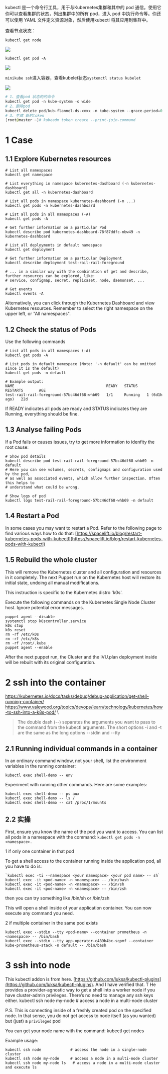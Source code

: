 

kubectl 是一个命令行工具，用于与Kubernetes集群和其中的 pod 通信。使用它你可以查看集群的状态，列出集群中的所有 pod，进入 pod 中执行命令等。你还可以使用 YAML 文件定义资源对象，然后使用kubectl 将其应用到集群中。

查看节点状态：

`kubectl get node`

![](https://cdn.nlark.com/yuque/0/2022/png/28915315/1663748785931-438ecd5b-bee8-49c9-997c-9ffc5d1f7b1f.png)

`kubectl get pod -A`

![](https://cdn.nlark.com/yuque/0/2022/png/28915315/1663748833731-5fc73596-d048-4f97-9ce1-bf4d95fb388a.png)

`minikube ssh`进入容器，查看kubelet状态`systemctl status kubelet`

![](https://cdn.nlark.com/yuque/0/2022/png/28915315/1663748921853-09286afb-7cbc-4f52-9f97-4d86f9a66c0d.png)


```powershell
# 1、查看pod 状态的的命令
kubectl get pod -n kube-system -o wide
# 2、删除pod
kubectl delete pod/kub-flannel-ds-xxxx -n kube-system --grace-period=0 --force
# 3、生成 新的token
[root@master ~]# kubeadm token create --print-join-command
```


# 1 Case

## 1.1 Explore Kubernetes resources

```
# List all namespaces
kubectl get namespace
 
# List everything in namespace kubernetes-dashboard (-n kubernetes-dashboard)
kubectl get all -n kubernetes-dashboard
 
# List all pods in namespace kubernetes-dashboard (-n ...)
kubectl get pods -n kubernetes-dashboard
 
# List all pods in all namespaces (-A)
kubectl get pods -A
 
# Get further information on a particular Pod
kubectl describe pod kubernetes-dashboard-78f87ddfc-nbw49 -n kubernetes-dashboard
 
# List all deployments in default namespace
kubectl get deployment
 
# Get further information on a particular Deployment
kubectl describe deployment test-rail-rail-foreground
 
# ... in a similar way with the combination of get and describe, further resources can be explored, like:
# service, configmap, secret, replicaset, node, daemonset, ...
 
# Get events
kubectl events -A
```

Alternatively, you can click through the Kubernetes Dashboard and view Kubernetes resources. Remember to select the right namespace on the upper left, or "All namespaces".


## 1.2 Check the status of Pods

Use the following commands

```
# List all pods in all namespaces (-A)
kubectl get pods -A
 
# List pods in default namespace (Note: '-n default' can be omitted since it is the default)
kubectl get pods -n default
 
# Example output:
NAME                                         READY   STATUS    RESTARTS       AGE
test-rail-rail-foreground-57bc46df68-whb69   1/1     Running   1 (6d1h ago)   22d
```

If READY indicates all pods are ready and STATUS indicates they are Running, everything should be fine. 


## 1.3 Analyse failing Pods

If a Pod fails or causes issues, try to get more information to idenfity the root cause: 

```
# Show pod details
kubectl describe pod test-rail-rail-foreground-57bc46df68-whb69 -n default
# Here you can see volumes, secrets, configmaps and configuration used by the pod,
# as well as associated events, which allow further inspection. Often this helps to
# understand what could be wrong.
 
# Show logs of pod
kubectl logs test-rail-rail-foreground-57bc46df68-whb69 -n default
```

## 1.4 Restart a Pod
In some cases you may want to restart a Pod. Refer to the following page to find various ways how to do that: [https://spacelift.io/blog/restart-kubernetes-pods-with-kubectl](https://spacelift.io/blog/restart-kubernetes-pods-with-kubectl)


## 1.5 Rebuild the whole cluster

This will remove the Kubernetes cluster and all configuration and resources in it completely. The next Puppet run on the Kubernetes host will restore its initial state, undoing all manual modifications. 

This instruction is specific to the Kubernetes distro 'k0s'.

Execute the following commands on the Kubernetes Single Node Cluster host. Ignore potential error messages. 
```
puppet agent --disable
systemctl stop k0scontroller.service
k0s stop
k0s reset
rm -rf /etc/k0s
rm -rf /etc/k8s
rm -rf /root/.kube
puppet agent --enable
```

After the next puppet run, the Cluster and the IVU.plan deployment inside will be rebuilt with its original configuration. 

# 2 ssh into the container
https://kubernetes.io/docs/tasks/debug/debug-application/get-shell-running-container/
https://www.valewood.org/topics/devops/learn/technology/kubernetes/how-to-ssh-into-a-k8s-pod/
\
> The double dash (--) separates the arguments you want to pass to the command from the kubectl arguments.
> The short options -i and -t are the same as the long options --stdin and --tty


## 2.1 Running individual commands in a container 

In an ordinary command window, not your shell, list the environment variables in the running container:

```shell
kubectl exec shell-demo -- env
```

Experiment with running other commands. Here are some examples:

```shell
kubectl exec shell-demo -- ps aux
kubectl exec shell-demo -- ls /
kubectl exec shell-demo -- cat /proc/1/mounts
```

## 2.2 实操

First, ensure you know the name of the pod you want to access. You can list all pods in a namespace with the command: `kubectl get pods -n <namespace>.`




1 if only one container in that pod

To get a shell access to the container running inside the application pod, all you have to do is:


```
`kubectl exec -ti --namespace <your namespace> <your pod name> -- sh`
kubectl exec -it <pod-name> -n <namespace> -- /bin/bash
kubectl exec -it <pod-name> -n <namespace> -- /bin/sh
kubectl exec -it <pod-name> -n <namespace> -- /bin/zsh

```

then you can try something like /bin/sh or /bin/zsh

This will open a shell inside of your application container. You can now execute any command you need.

2 if multiple container in the same pod exists 
```
kubectl exec --stdin --tty <pod-name> --container prometheus -n <namespace> -- /bin/bash
kubectl exec --stdin --tty app-operator-c489b4bc-sqpmf --container kube-prometheus-stack -n default -- /bin/bash
```




# 3 ssh into node

This kubectl addon is from here. [https://github.com/luksa/kubectl-plugins](https://github.com/luksa/kubectl-plugins). And I have verified that. T
He provides a provider-agnostic way to get a shell into a worker node if you have cluster-admin privileges.
There’s no need to manage any ssh keys either.
kubectl ssh node my-node     # access a node in a multi-node cluster


P.S. This is connecting inside of a freshly created pod on the specified node. In that sense, you do not get access to node itself (as you wanted) but (just) a `privileged` pod


You can get your node name with the command: kubectl get nodes 

Example usage:
```
kubectl ssh node             # access the node in a single-node cluster 
kubectl ssh node my-node     # access a node in a multi-node cluster
kubectl ssh node my-node ls   # access a node in a multi-node cluster and execute ls

```





